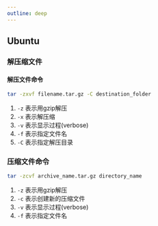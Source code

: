 ```yaml
---
outline: deep
---
```


## Ubuntu

### 解压缩文件

#### 解压文件命令

```sh
tar -zxvf filename.tar.gz -C destination_folder
```

1. `-z` 表示用gzip解压
2. `-x` 表示解压缩
3. `-v` 表示显示过程(verbose)
4. `-f` 表示指定文件名
5. `-C` 表示指定解压目录

### 压缩文件命令

```sh
tar -zcvf archive_name.tar.gz directory_name
```

1. `-z` 表示用gzip解压
2. `-c` 表示创建新的压缩文件
3. `-v` 表示显示过程(verbose)
4. `-f` 表示指定文件名
